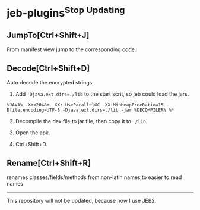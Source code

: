 # jeb-plugins<sup>Stop Updating</sup>


## JumpTo[Ctrl+Shift+J]

From manifest view jump to the corresponding code.

## Decode[Ctrl+Shift+D]

Auto decode the encrypted strings.

1. Add `-Djava.ext.dirs=./lib` to the start scrit, so jeb could load the jars.
```
%JAVA% -Xmx2048m -XX:-UseParallelGC -XX:MinHeapFreeRatio=15 -Dfile.encoding=UTF-8 -Djava.ext.dirs=./lib -jar %DECOMPILER% %*
```
2. Decompile the dex file to jar file, then copy it to `./lib`.

3. Open the apk.

4. Ctrl+Shift+D.

## Rename[Ctrl+Shift+R]

renames classes/fields/methods from non-latin names to easier to read names


---

This repository will not be updated, because now I use JEB2.
